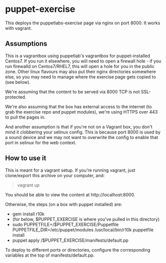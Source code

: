 # puppet-exercise
This deploys the puppetlabs-exercise page via nginx on port 8000. It works with vagrant.

## Assumptions
This is a vagrantbox using puppetlab's vagrantbox for puppet-installed Centos7. If you run it elsewhere, you will need to open a firewall hole - if you run firewalld on Centos7/RHEL7, this will open a hole for you in the public zone. Other linux flavours may also put their nginx directories somewhere else, so you may need to manage where the exercise page gets copied to (see below).

We're assuming that the content to be served via 8000 TCP is not SSL-protected.

We're also assuming that the box has external access to the internet (to grab the exercise repo and puppet modules), we're using HTTPS over 443 to pull the pages in.

And another assumption is that if you're not on a Vagrant box, you don't mind it clobbering your selinux config. This is because port 8000 is used by a sound device and we may not want to overwrite the config to enable that port in selinux for the web context. 

## How to use it
This is meant for a vagrant setup. If you're running vagrant, just clone/export this archive on your computer, and:
> vagrant up

You should be able to view the content at http://localhost:8000.

Otherwise, the steps (on a box with puppet installed) are:
- gem install r10k
- (for below, $PUPPET_EXERCISE is where you've pulled in this directory)
- sudo PUPPETFILE=/$PUPPET_EXERCISE/Puppetfile PUPPETFILE_DIR=/etc/puppet/modules /usr/local/bin/r10k puppetfile install
- puppet apply /$PUPPET_EXERCISE/manifests/default.pp

To deploy to different ports or directories, configure the corresponding variables at the top of manifests/default.pp.
